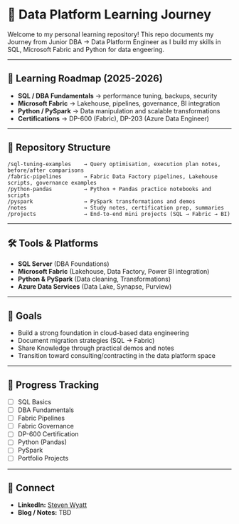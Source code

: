 
# 🚀 Data Platform Learning Journey

Welcome to my personal learning repository!
This repo documents my Journey from Junior DBA → Data Platform Engineer as I build my skills in SQL, Microsoft Fabric and Python for data engeering.

---

## 📅 Learning Roadmap (2025-2026)

- **SQL / DBA Fundamentals** → performance tuning, backups, security
- **Microsoft Fabric** → Lakehouse, pipelines, governance, BI integration
- **Python / PySpark** → Data manipulation and scalable transformations
- **Certifications** → DP-600 (Fabric), DP-203 (Azure Data Engineer) 
---

## 📂 Repository Structure

```
/sql-tuning-examples    → Query optimisation, execution plan notes, before/after comparisons
/fabric-pipelines       → Fabric Data Factory pipelines, Lakehouse scripts, governance examples
/python-pandas          → Python + Pandas practice notebooks and scripts
/pyspark                → PySpark transformations and demos
/notes                  → Study notes, certification prep, summaries
/projects               → End-to-end mini projects (SQL → Fabric → BI)
```
---

## 🛠 Tools & Platforms

- **SQL Server** (DBA Foundations)
- **Microsoft Fabric** (Lakehouse, Data Factory, Power BI integration)
- **Python & PySpark** (Data cleaning, Transformations)
- **Azure Data Services** (Data Lake, Synapse, Purview)

---

## 🎯 Goals

- Build a strong foundation in cloud-based data engineering
- Document migration strategies (SQL → Fabric)
- Share Knowledge through practical demos and notes
- Transition toward consulting/contracting in the data platform space
  
---

## 📌 Progress Tracking

- [ ] SQL Basics
- [ ] DBA Fundamentals
- [ ] Fabric Pipelines
- [ ] Fabric Governance
- [ ] DP-600 Certification
- [ ] Python (Pandas)
- [ ] PySpark
- [ ] Portfolio Projects

---

## 🤝 Connect

- **LinkedIn:** [Steven Wyatt](www.linkedin.com/in/steven-wyatt-0737a624a)
- **Blog / Notes:** TBD